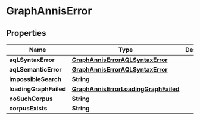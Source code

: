 

# GraphAnnisError

## Properties

Name | Type | Description | Notes
------------ | ------------- | ------------- | -------------
**aqLSyntaxError** | [**GraphAnnisErrorAQLSyntaxError**](GraphAnnisErrorAQLSyntaxError.md) |  |  [optional]
**aqLSemanticError** | [**GraphAnnisErrorAQLSyntaxError**](GraphAnnisErrorAQLSyntaxError.md) |  |  [optional]
**impossibleSearch** | **String** |  |  [optional]
**loadingGraphFailed** | [**GraphAnnisErrorLoadingGraphFailed**](GraphAnnisErrorLoadingGraphFailed.md) |  |  [optional]
**noSuchCorpus** | **String** |  |  [optional]
**corpusExists** | **String** |  |  [optional]



